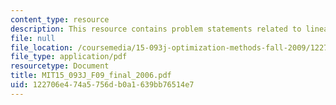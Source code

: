 ```yaml
---
content_type: resource
description: This resource contains problem statements related to linear programming.
file: null
file_location: /coursemedia/15-093j-optimization-methods-fall-2009/122706e474a5756db0a1639bb76514e7_MIT15_093J_F09_final_2006.pdf
file_type: application/pdf
resourcetype: Document
title: MIT15_093J_F09_final_2006.pdf
uid: 122706e4-74a5-756d-b0a1-639bb76514e7
---
```

